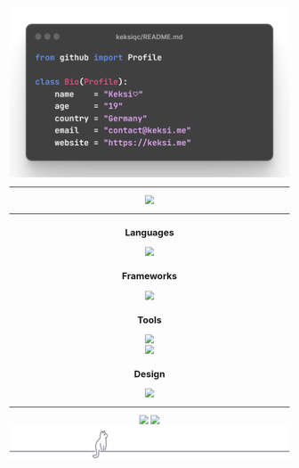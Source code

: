 <div
    align="center">
    <img width="650px" src="./assets/profile.png">
</div>

---

<div
    align="center">
    <a href="https://discord.com/users/527147599942385674" target="_blank">
        <img src="https://lanyard.cnrad.dev/api/527147599942385674??borderRadius=10px&animated=:true&bg=282A3682">
    </a>
</div>

---


<h3 
    align="center"
    style="font-weight: bold">
    Languages
</h3>
<div
    align="center">
    <img src="https://skillicons.dev/icons?i=py,ts,js,nodejs,deno,html,css">
</div>

<h3
    align="center"
    style="font-weight: bold">
    Frameworks
</h3>
<div
    align="center">
    <img src="https://skillicons.dev/icons?i=astro,react,next,vue,nuxt">
</div>

<h3
    align="center"
    style="font-weight: bold">
    Tools
</h3>
<div
    align="center">
    <img src="https://skillicons.dev/icons?i=vscode,git,github,githubactions,docker,discord">
    </br>
    <img src="https://skillicons.dev/icons?i=mongodb,appwrite,supabase,vercel">
</div>

<h3
    align="center"
    style="font-weight: bold">
    Design
</h3>
<div
    align="center">
    <img src="https://skillicons.dev/icons?i=figma,photoshop,tailwind">
</div>

---


<div
    align="center">
    <img height="180" src="https://github-readme-stats.vercel.app/api?username=Keksiqc&theme=radical&hide_border=true&include_all_commits=true&count_private=true">
    <img height="180" src="https://github-readme-stats.vercel.app/api/top-langs?username=Keksiqc&theme=radical&layout=compact&hide_border=true&include_all_commits=true&count_private=true">
</div>


<div
    align="center">
    <img src="./assets/gray_cat_on_line.svg">
</div>
